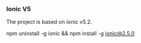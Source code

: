 ### Ionic V5
The project is based on ionic v5.2.

   npm uninstall -g ionic && npm install -g ionic@2.5.0

    


